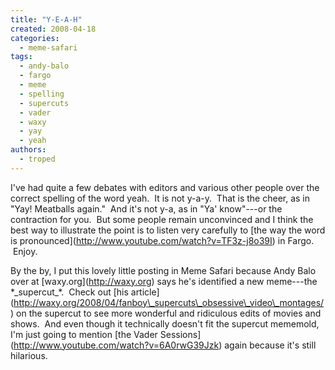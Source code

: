 ```yaml
---
title: "Y-E-A-H"
created: 2008-04-18
categories: 
  - meme-safari
tags: 
  - andy-balo
  - fargo
  - meme
  - spelling
  - supercuts
  - vader
  - waxy
  - yay
  - yeah
authors: 
  - troped
---
```


I've had quite a few debates with editors and various other people over the correct spelling of the word yeah.  It is not y-a-y.  That is the cheer, as in "Yay! Meatballs again."  And it's not y-a, as in "Ya' know"---or the contraction for you.  But some people remain unconvinced and I think the best way to illustrate the point is to listen very carefully to \[the way the word is pronounced\](http://www.youtube.com/watch?v=TF3z-j8o39I) in Fargo.  Enjoy.

By the by, I put this lovely little posting in Meme Safari because Andy Balo over at \[waxy.org\](http://waxy.org) says he's identified a new meme---the \*\_supercut\_\*.  Check out \[his article\](http://waxy.org/2008/04/fanboy\_supercuts\_obsessive\_video\_montages/) on the supercut to see more wonderful and ridiculous edits of movies and shows.  And even though it technically doesn't fit the supercut mememold, I'm just going to mention \[the Vader Sessions\](http://www.youtube.com/watch?v=6A0rwG39Jzk) again because it's still hilarious.
